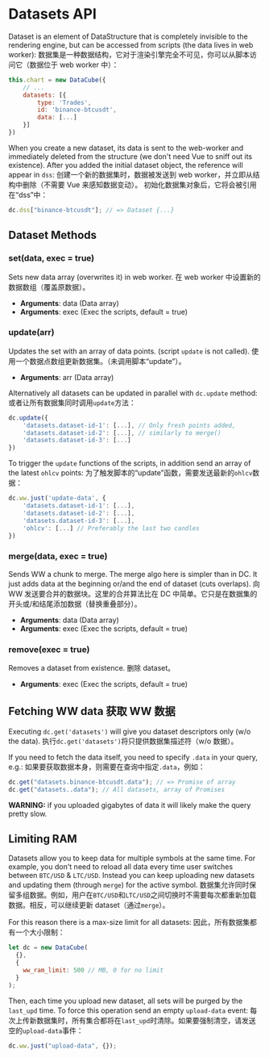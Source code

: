 # Datasets API

Dataset is an element of DataStructure that is completely invisible to the rendering engine, but can be accessed from scripts (the data lives in web worker):
数据集是一种数据结构，它对于渲染引擎完全不可见，你可以从脚本访问它（数据位于 web worker 中）：

```js
this.chart = new DataCube({
    // ...
    datasets: [{
        type: 'Trades',
        id: 'binance-btcusdt',
        data: [...]
    }]
})
```

When you create a new dataset, its data is sent to the web-worker and immediately deleted from the structure (we don't need Vue to sniff out its existence).
After you added the initial dataset object, the reference will appear in `dss`:
创建一个新的数据集时，数据被发送到 web worker，并立即从结构中删除（不需要 Vue 来感知数据变动）。
初始化数据集对象后，它将会被引用在“dss”中：

```js
dc.dss["binance-btcusdt"]; // => Dataset {...}
```

## Dataset Methods

### set(data, exec = true)

Sets new data array (overwrites it) in web worker.
在 web worker 中设置新的数据数组（覆盖原数据）。

- **Arguments**: data (Data array)
- **Arguments**: exec (Exec the scripts, default = true)

### update(arr)

Updates the set with an array of data points. (script `update` is not called).
使用一个数据点数组更新数据集。（未调用脚本“update”）。

- **Arguments**: arr (Data array)

Alternatively all datasets can be updated in parallel with `dc.update` method:
或者让所有数据集同时调用`update`方法：

```js
dc.update({
    'datasets.dataset-id-1': [...], // Only fresh points added,
    'datasets.dataset-id-2': [...], // similarly to merge()
    'datasets.dataset-id-3': [...]
})
```

To trigger the `update` functions of the scripts, in addition send an array of the latest `ohlcv` points:
为了触发脚本的“update”函数，需要发送最新的`ohlcv`数据：

```js
dc.ww.just('update-data', {
    'datasets.dataset-id-1': [...],
    'datasets.dataset-id-2': [...],
    'datasets.dataset-id-3': [...],
    'ohlcv': [...] // Preferably the last two candles
})
```

### merge(data, exec = true)

Sends WW a chunk to merge. The merge algo here is simpler than in DC. It just adds data at the beginning or/and the end of dataset (cuts overlaps).
向 WW 发送要合并的数据块。这里的合并算法比在 DC 中简单。它只是在数据集的开头或/和结尾添加数据（替换重叠部分）。

- **Arguments**: data (Data array)
- **Arguments**: exec (Exec the scripts, default = true)

### remove(exec = true)

Removes a dataset from existence.
删除 dataset。

- **Arguments**: exec (Exec the scripts, default = true)

## Fetching WW data 获取 WW 数据

Executing `dc.get('datasets')` will give you dataset descriptors only (w/o the data).
执行`dc.get('datasets')`将只提供数据集描述符（w/o 数据）。

If you need to fetch the data itself, you need to specify `.data` in your query, e.g.:
如果要获取数据本身，则需要在查询中指定`.data`，例如：

```js
dc.get("datasets.binance-btcusdt.data"); // => Promise of array
dc.get("datasets..data"); // All datasets, array of Promises
```

**WARNING:** if you uploaded gigabytes of data it will likely make the query pretty slow.

## Limiting RAM

Datasets allow you to keep data for multiple symbols at the same time. For example, you don't need to reload all data every time user switches between `BTC/USD` & `LTC/USD`. Instead you can keep uploading new datasets and updating them (through `merge`) for the active symbol.
数据集允许同时保留多组数据。例如，用户在`BTC/USD`和`LTC/USD`之间切换时不需要每次都重新加载数据。相反，可以继续更新 dataset（通过`merge`）。

For this reason there is a max-size limit for all datasets:
因此，所有数据集都有一个大小限制：

```js
let dc = new DataCube(
  {},
  {
    ww_ram_limit: 500 // MB, 0 for no limit
  }
);
```

Then, each time you upload new dataset, all sets will be purged by the `last_upd` time. To force this operation send an empty `upload-data` event:
每次上传新数据集时，所有集合都将在`last_upd`时清除。如果要强制清空，请发送空的`upload-data`事件：

```js
dc.ww.just("upload-data", {});
```
